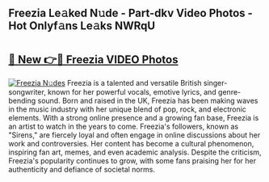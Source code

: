 ## Freezia Le𝚊ked N𝚞de - Part-dkv Video Photos - Hot Onlyf𝚊ns Le𝚊ks NWRqU

# <h2><a href="http://ac42550.deff.icu/?id=Freezia">🔗 New 👉🔴 Freezia VIDEO Photos</a></h2>

[![Freezia N𝚞des](https://i.imgur.com/rIISA9y.gif)](http://ac42550.deff.icu/?id=Freezia)
Freezia is a talented and versatile British singer-songwriter, known for her powerful vocals, emotive lyrics, and genre-bending sound. Born and raised in the UK, Freezia has been making waves in the music industry with her unique blend of pop, rock, and electronic elements. With a strong online presence and a growing fan base, Freezia is an artist to watch in the years to come. Freezia's followers, known as "Sirens," are fiercely loyal and often engage in online discussions about her work and controversies. Her content has become a cultural phenomenon, inspiring fan art, memes, and even academic analysis. Despite the criticism, Freezia's popularity continues to grow, with some fans praising her for her authenticity and defiance of societal norms.
